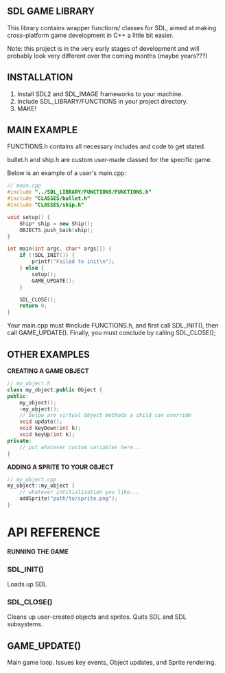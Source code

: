 ## SDL GAME LIBRARY

This library contains wrapper functions/ classes for SDL, aimed at making cross-platform game development in C++ a little bit easier. 

Note: this project is in the very early stages of development and will probably look very different over the coming months (maybe years???)

## INSTALLATION

1. Install SDL2 and SDL_IMAGE frameworks to your machine. 
2. Include SDL_LIBRARY/FUNCTIONS in your project directory.
3. MAKE!

## MAIN EXAMPLE

FUNCTIONS.h contains all necessary includes and code to get stated. 

bullet.h and ship.h are custom user-made classed for the specific game. 

Below is an example of a user's main.cpp:

```c++
// main.cpp
#include "../SDL_LIBRARY/FUNCTIONS/FUNCTIONS.h"
#include "CLASSES/bullet.h"
#include "CLASSES/ship.h"

void setup() {
	Ship* ship = new Ship();
	OBJECTS.push_back(ship);
}

int main(int argc, char* args[]) {
	if (!SDL_INIT()) {
		printf("Failed to init\n");
	} else {
		setup();
		GAME_UPDATE();
	}

	SDL_CLOSE();
	return 0;
}
```

Your main.cpp must #include FUNCTIONS.h, and first call SDL_INIT(), then call GAME_UPDATE(). Finally, you must conclude by calling SDL_CLOSE();

## OTHER EXAMPLES

**CREATING A GAME OBJECT**

```c++
// my_object.h
class my_object:public Object {
public:
	my_object();
	~my_object();
	// below are virtual Object methods a child can override
	void update();
	void keyDown(int k);
	void keyUp(int k);
private:
	// put whatever custom variables here...
}
```

**ADDING A SPRITE TO YOUR OBJECT**
```c++
// my_object.cpp
my_object::my_object {
	// whatever intitialization you like...
	addSprite("path/to/sprite.png");
}
```



# API REFERENCE

**RUNNING THE GAME**

### SDL_INIT()
Loads up SDL

### SDL_CLOSE()
Cleans up user-created objects and sprites. Quits SDL and SDL subsystems.

## GAME_UPDATE()
Main game loop. Issues key events, Object updates, and Sprite rendering.

